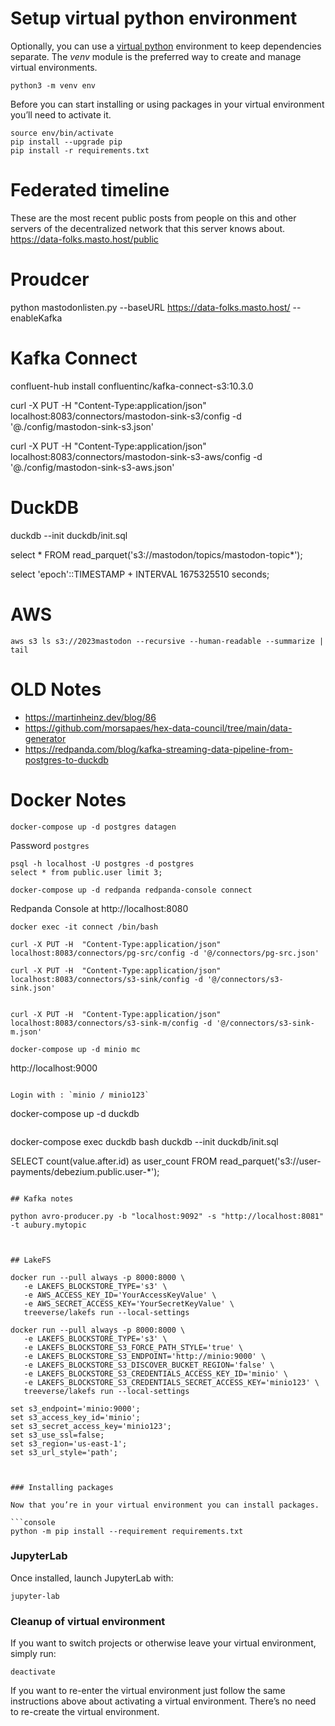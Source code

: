 # Setup virtual python environment
Optionally, you can use a [virtual python](https://packaging.python.org/en/latest/guides/installing-using-pip-and-virtual-environments/) environment to keep dependencies separate. The _venv_ module is the preferred way to create and manage virtual environments. 

 ```console
python3 -m venv env
```

Before you can start installing or using packages in your virtual environment you’ll need to activate it.

```console
source env/bin/activate
pip install --upgrade pip
pip install -r requirements.txt
 ```


# Federated timeline
These are the most recent public posts from people on this and other servers of the decentralized network that this server knows about.
https://data-folks.masto.host/public

# Proudcer
python mastodonlisten.py --baseURL https://data-folks.masto.host/ --enableKafka

# Kafka Connect

confluent-hub install confluentinc/kafka-connect-s3:10.3.0

curl -X PUT -H  "Content-Type:application/json" localhost:8083/connectors/mastodon-sink-s3/config -d '@./config/mastodon-sink-s3.json'

curl -X PUT -H  "Content-Type:application/json" localhost:8083/connectors/mastodon-sink-s3-aws/config -d '@./config/mastodon-sink-s3-aws.json'


# DuckDB

duckdb --init duckdb/init.sql

select *  FROM read_parquet('s3://mastodon/topics/mastodon-topic*');

select 'epoch'::TIMESTAMP + INTERVAL 1675325510 seconds;


# AWS
```
aws s3 ls s3://2023mastodon --recursive --human-readable --summarize | tail
```

# OLD Notes

- https://martinheinz.dev/blog/86
- https://github.com/morsapaes/hex-data-council/tree/main/data-generator
- https://redpanda.com/blog/kafka-streaming-data-pipeline-from-postgres-to-duckdb


# Docker Notes

```
docker-compose up -d postgres datagen
```

Password `postgres`

```
psql -h localhost -U postgres -d postgres
select * from public.user limit 3;
```

```
docker-compose up -d redpanda redpanda-console connect
```

Redpanda Console at http://localhost:8080

```
docker exec -it connect /bin/bash

curl -X PUT -H  "Content-Type:application/json" localhost:8083/connectors/pg-src/config -d '@/connectors/pg-src.json'

curl -X PUT -H  "Content-Type:application/json" localhost:8083/connectors/s3-sink/config -d '@/connectors/s3-sink.json'


curl -X PUT -H  "Content-Type:application/json" localhost:8083/connectors/s3-sink-m/config -d '@/connectors/s3-sink-m.json'

```



```
docker-compose up -d minio mc
```
http://localhost:9000
```

Login with : `minio / minio123`

```
docker-compose up -d duckdb
```

```
docker-compose exec duckdb bash
duckdb --init duckdb/init.sql

SELECT count(value.after.id) as user_count FROM read_parquet('s3://user-payments/debezium.public.user-*');

```

## Kafka notes

python avro-producer.py -b "localhost:9092" -s "http://localhost:8081" -t aubury.mytopic



## LakeFS

docker run --pull always -p 8000:8000 \
   -e LAKEFS_BLOCKSTORE_TYPE='s3' \
   -e AWS_ACCESS_KEY_ID='YourAccessKeyValue' \
   -e AWS_SECRET_ACCESS_KEY='YourSecretKeyValue' \
   treeverse/lakefs run --local-settings

docker run --pull always -p 8000:8000 \
   -e LAKEFS_BLOCKSTORE_TYPE='s3' \
   -e LAKEFS_BLOCKSTORE_S3_FORCE_PATH_STYLE='true' \
   -e LAKEFS_BLOCKSTORE_S3_ENDPOINT='http://minio:9000' \
   -e LAKEFS_BLOCKSTORE_S3_DISCOVER_BUCKET_REGION='false' \
   -e LAKEFS_BLOCKSTORE_S3_CREDENTIALS_ACCESS_KEY_ID='minio' \
   -e LAKEFS_BLOCKSTORE_S3_CREDENTIALS_SECRET_ACCESS_KEY='minio123' \
   treeverse/lakefs run --local-settings   

set s3_endpoint='minio:9000';
set s3_access_key_id='minio';
set s3_secret_access_key='minio123';
set s3_use_ssl=false;
set s3_region='us-east-1';
set s3_url_style='path';



### Installing packages

Now that you’re in your virtual environment you can install packages.

```console
python -m pip install --requirement requirements.txt
```

### JupyterLab
Once installed, launch JupyterLab with:

```console
jupyter-lab
```

### Cleanup of virtual environment
If you want to switch projects or otherwise leave your virtual environment, simply run:

```console
deactivate
```

If you want to re-enter the virtual environment just follow the same instructions above about activating a virtual environment. There’s no need to re-create the virtual environment.
